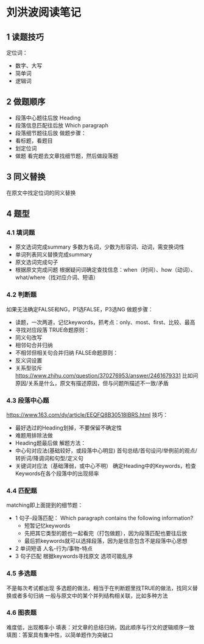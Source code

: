 # 刘洪波阅读笔记

## 1 读题技巧
定位词：
- 数字、大写
- 简单词
- 逻辑词

## 2 做题顺序
- 段落中心题往后放 Heading
- 段落信息匹配往后放 Which paragraph
- 段落细节题往后放
做题步骤：
- 看标题，看题目
- 划定位词
- 做题
看完题去文章找细节题，然后做段落题

## 3 同义替换
在原文中找定位词的同义替换

## 4 题型

### 4.1 填词题
- 原文选词完成summary
多数为名词，少数为形容词、动词，需变换词性
- 单词列表同义替换完成summary
- 原文选词完成句子
- 根据原文完成问题
根据疑问词确定查找信息：when（时间）、how（动词）、what/where（找对应介词、短语）

### 4.2 判断题
如果无法确定FALSE和NG，P1选FALSE，P3选NG 
做题步骤：
- 读题，一次两道，记忆keywords，抓考点：only、most、first、比较、最高
- 寻找对应段落
TRUE命题原则：
- 同义句改写
- 相邻句合并归纳
- 不相邻但相关句合并归纳
FALSE命题原则：
- 反义词设置
- 关系型驳斥
https://www.zhihu.com/question/370276953/answer/2461679331
比如问原因/关系是什么，原文有描述原因，但与问题所描述不一致/矛盾

### 4.3 段落中心题
https://www.163.com/dy/article/EEQFQ8B30518IBRS.html
技巧：
- 最好选过的Heading划掉，不要保留不确定性
- 难题用排除法做
- Heading题最后做
解题方法：
- 中心句对应法(基础较好，或段落中心明显)
首句总结/首句设问/举例前的观点/转折词/降调词和句型/定义句
- 关键词对应法（基础薄弱，或中心不明）
确定Heading中的Keywords，检查Keywords在各个段落中的出现频率

### 4.4 匹配题
matching即上面提到的细节题：
- 1 句子-段落匹配：
    Which paragraph contains the following information?
    - 短暂记忆keywords
    - 先把其它类型的题也一起看完（打包做题），因为段落匹配也要往后放
    - 最后抓keywords就可以选择段落，因为是信息包含不是段落中心思想
- 2 单词短语
人名-行为/事物-特点
- 3 句子匹配
根据keywords寻找原文
选项可能乱序

### 4.5 多选题
不是每次考试都出现
多选题的做法，相当于在判断题里找TRUE的做法，找同义替换或者多句归纳
一般与原文中的某个并列结构相关联，比如多种方法

### 4.6 图表题
难度低，出现概率小
填表：对文章的总结归纳，因此顺序与行文的逻辑顺序一致
填图：答案具有集中性，以简单题作为突破口








